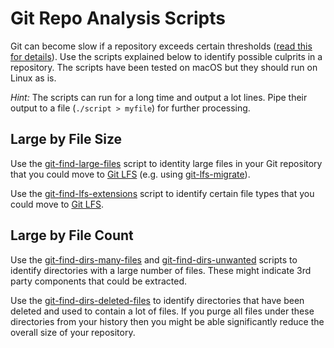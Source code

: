 # Git Repo Analysis Scripts

Git can become slow if a repository exceeds certain thresholds ([read this for details](http://larsxschneider.github.io/2016/09/21/large-git-repos)). Use the scripts explained below to identify possible culprits in a repository. The scripts have been tested on macOS but they should run on Linux as is.

_Hint:_ The scripts can run for a long time and output a lot lines. Pipe their output to a file (`./script > myfile`) for further processing.

## Large by File Size
Use the [git-find-large-files](git-find-large-files) script to identity large files in your Git repository that you could move to [Git LFS](https://git-lfs.github.com/) (e.g. using [git-lfs-migrate](https://github.com/git-lfs/git-lfs/blob/master/docs/man/git-lfs-migrate.1.ronn)).

Use the [git-find-lfs-extensions](git-find-lfs-extensions) script to identify certain file types that you could move to [Git LFS](https://git-lfs.github.com/).

## Large by File Count
Use the [git-find-dirs-many-files](git-find-dirs-many-files) and [git-find-dirs-unwanted](git-find-dirs-unwanted) scripts to identify directories with a large number of files. These might indicate 3rd party components that could be extracted.

Use the [git-find-dirs-deleted-files](git-find-dirs-deleted-files) to identify directories that have been deleted and used to contain a lot of files. If you purge all files under these directories from your history then you might be able significantly reduce the overall size of your repository.


